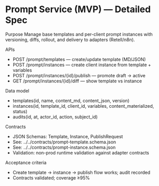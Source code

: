 # Prompt Service (MVP) — Detailed Spec

Purpose
Manage base templates and per-client prompt instances with versioning, diffs, rollout, and delivery to adapters (Retell/n8n).

APIs
- POST /prompt/templates — create/update template (MD/JSON)
- POST /prompt/instances — create client instance from template + variables
- POST /prompt/instances/{id}/publish — promote draft → active
- GET  /prompt/instances/{id}/diff — show template vs instance

Data model
- templates(id, name, content_md, content_json, version)
- instances(id, template_id, client_id, variables, content_materialized, status)
- audits(id, at, actor_id, action, subject_id)

Contracts
- JSON Schemas: Template, Instance, PublishRequest
- See: ../../contracts/prompt-template.schema.json
- See: ../../contracts/prompt-instance.schema.json
- Validation: non-prod runtime validation against adapter contracts

Acceptance criteria
- Create template → instance → publish flow works; audit recorded
- Contracts validated; coverage ≥95%
